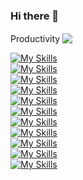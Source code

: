 ### Hi there 👋

<div>
<span style="vertical-align:middle">Productivity</span>
<img style="vertical-align:middle" src="https://skillicons.dev/icons?i=linux,bash,vim,gitlab" />
</div>

[![My Skills](https://skillicons.dev/icons?i=ansible,jenkins)](https://github.com/robertorussobob)<br />
[![My Skills](https://skillicons.dev/icons?i=c,cpp,qt,unreal,cmake,rust)](https://github.com/robertorussobob)<br />
[![My Skills](https://skillicons.dev/icons?i=cs,dotnet,unity,azure,powershell)](https://github.com/robertorussobob)<br />
[![My Skills](https://skillicons.dev/icons?i=py,fastapi,flask,selenium)](https://github.com/robertorussobob)<br />
[![My Skills](https://skillicons.dev/icons?i=java,maven,gradle,spring,idea)](https://github.com/robertorussobob)<br />
[![My Skills](https://skillicons.dev/icons?i=go,ruby,haxe,kotlin,androidstudio)](https://github.com/robertorussobob)<br />
[![My Skills](https://skillicons.dev/icons?i=aws,gcp,docker,kubernetes,prometheus,grafana,kafka,nginx,rabbitmq)](https://github.com/robertorussobob)<br />
[![My Skills](https://skillicons.dev/icons?i=postgres,mysql,sqlite,mongodb,dynamodb,redis)](https://github.com/robertorussobob)<br />
[![My Skills](https://skillicons.dev/icons?i=figma,ps)](https://github.com/robertorussobob)<br />
[![My Skills](https://skillicons.dev/icons?i=vue,svelte,angular)](https://github.com/robertorussobob)<br />
[![My Skills](https://skillicons.dev/icons?i=arduino,raspberrypi)](https://github.com/robertorussobob)<br />

<!--
**robertorussobob/robertorussobob** is a ✨ _special_ ✨ repository because its `README.md` (this file) appears on your GitHub profile.

Here are some ideas to get you started:

- 🔭 I’m currently working on ...
- 🌱 I’m currently learning ...
- 👯 I’m looking to collaborate on ...
- 🤔 I’m looking for help with ...
- 💬 Ask me about ...
- 📫 How to reach me: ...
- 😄 Pronouns: ...
- ⚡ Fun fact: ...
-->
